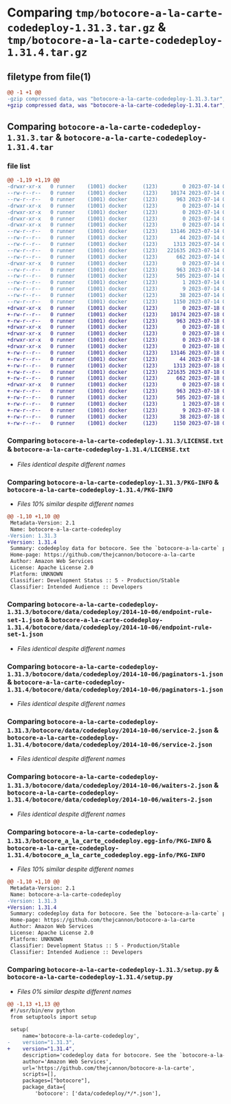 # Comparing `tmp/botocore-a-la-carte-codedeploy-1.31.3.tar.gz` & `tmp/botocore-a-la-carte-codedeploy-1.31.4.tar.gz`

## filetype from file(1)

```diff
@@ -1 +1 @@
-gzip compressed data, was "botocore-a-la-carte-codedeploy-1.31.3.tar", last modified: Fri Jul 14 01:45:56 2023, max compression
+gzip compressed data, was "botocore-a-la-carte-codedeploy-1.31.4.tar", last modified: Tue Jul 18 01:54:59 2023, max compression
```

## Comparing `botocore-a-la-carte-codedeploy-1.31.3.tar` & `botocore-a-la-carte-codedeploy-1.31.4.tar`

### file list

```diff
@@ -1,19 +1,19 @@
-drwxr-xr-x   0 runner    (1001) docker     (123)        0 2023-07-14 01:45:56.170513 botocore-a-la-carte-codedeploy-1.31.3/
--rw-r--r--   0 runner    (1001) docker     (123)    10174 2023-07-14 01:45:55.000000 botocore-a-la-carte-codedeploy-1.31.3/LICENSE.txt
--rw-r--r--   0 runner    (1001) docker     (123)      963 2023-07-14 01:45:56.170513 botocore-a-la-carte-codedeploy-1.31.3/PKG-INFO
-drwxr-xr-x   0 runner    (1001) docker     (123)        0 2023-07-14 01:45:56.166512 botocore-a-la-carte-codedeploy-1.31.3/botocore/
-drwxr-xr-x   0 runner    (1001) docker     (123)        0 2023-07-14 01:45:56.166512 botocore-a-la-carte-codedeploy-1.31.3/botocore/data/
-drwxr-xr-x   0 runner    (1001) docker     (123)        0 2023-07-14 01:45:56.166512 botocore-a-la-carte-codedeploy-1.31.3/botocore/data/codedeploy/
-drwxr-xr-x   0 runner    (1001) docker     (123)        0 2023-07-14 01:45:56.170513 botocore-a-la-carte-codedeploy-1.31.3/botocore/data/codedeploy/2014-10-06/
--rw-r--r--   0 runner    (1001) docker     (123)    13146 2023-07-14 01:45:45.000000 botocore-a-la-carte-codedeploy-1.31.3/botocore/data/codedeploy/2014-10-06/endpoint-rule-set-1.json
--rw-r--r--   0 runner    (1001) docker     (123)       44 2023-07-14 01:45:45.000000 botocore-a-la-carte-codedeploy-1.31.3/botocore/data/codedeploy/2014-10-06/examples-1.json
--rw-r--r--   0 runner    (1001) docker     (123)     1313 2023-07-14 01:45:45.000000 botocore-a-la-carte-codedeploy-1.31.3/botocore/data/codedeploy/2014-10-06/paginators-1.json
--rw-r--r--   0 runner    (1001) docker     (123)   221635 2023-07-14 01:45:45.000000 botocore-a-la-carte-codedeploy-1.31.3/botocore/data/codedeploy/2014-10-06/service-2.json
--rw-r--r--   0 runner    (1001) docker     (123)      662 2023-07-14 01:45:45.000000 botocore-a-la-carte-codedeploy-1.31.3/botocore/data/codedeploy/2014-10-06/waiters-2.json
-drwxr-xr-x   0 runner    (1001) docker     (123)        0 2023-07-14 01:45:56.170513 botocore-a-la-carte-codedeploy-1.31.3/botocore_a_la_carte_codedeploy.egg-info/
--rw-r--r--   0 runner    (1001) docker     (123)      963 2023-07-14 01:45:56.000000 botocore-a-la-carte-codedeploy-1.31.3/botocore_a_la_carte_codedeploy.egg-info/PKG-INFO
--rw-r--r--   0 runner    (1001) docker     (123)      505 2023-07-14 01:45:56.000000 botocore-a-la-carte-codedeploy-1.31.3/botocore_a_la_carte_codedeploy.egg-info/SOURCES.txt
--rw-r--r--   0 runner    (1001) docker     (123)        1 2023-07-14 01:45:56.000000 botocore-a-la-carte-codedeploy-1.31.3/botocore_a_la_carte_codedeploy.egg-info/dependency_links.txt
--rw-r--r--   0 runner    (1001) docker     (123)        9 2023-07-14 01:45:56.000000 botocore-a-la-carte-codedeploy-1.31.3/botocore_a_la_carte_codedeploy.egg-info/top_level.txt
--rw-r--r--   0 runner    (1001) docker     (123)       38 2023-07-14 01:45:56.170513 botocore-a-la-carte-codedeploy-1.31.3/setup.cfg
--rw-r--r--   0 runner    (1001) docker     (123)     1150 2023-07-14 01:45:55.000000 botocore-a-la-carte-codedeploy-1.31.3/setup.py
+drwxr-xr-x   0 runner    (1001) docker     (123)        0 2023-07-18 01:54:59.116171 botocore-a-la-carte-codedeploy-1.31.4/
+-rw-r--r--   0 runner    (1001) docker     (123)    10174 2023-07-18 01:54:58.000000 botocore-a-la-carte-codedeploy-1.31.4/LICENSE.txt
+-rw-r--r--   0 runner    (1001) docker     (123)      963 2023-07-18 01:54:59.116171 botocore-a-la-carte-codedeploy-1.31.4/PKG-INFO
+drwxr-xr-x   0 runner    (1001) docker     (123)        0 2023-07-18 01:54:59.116171 botocore-a-la-carte-codedeploy-1.31.4/botocore/
+drwxr-xr-x   0 runner    (1001) docker     (123)        0 2023-07-18 01:54:59.116171 botocore-a-la-carte-codedeploy-1.31.4/botocore/data/
+drwxr-xr-x   0 runner    (1001) docker     (123)        0 2023-07-18 01:54:59.116171 botocore-a-la-carte-codedeploy-1.31.4/botocore/data/codedeploy/
+drwxr-xr-x   0 runner    (1001) docker     (123)        0 2023-07-18 01:54:59.116171 botocore-a-la-carte-codedeploy-1.31.4/botocore/data/codedeploy/2014-10-06/
+-rw-r--r--   0 runner    (1001) docker     (123)    13146 2023-07-18 01:54:50.000000 botocore-a-la-carte-codedeploy-1.31.4/botocore/data/codedeploy/2014-10-06/endpoint-rule-set-1.json
+-rw-r--r--   0 runner    (1001) docker     (123)       44 2023-07-18 01:54:50.000000 botocore-a-la-carte-codedeploy-1.31.4/botocore/data/codedeploy/2014-10-06/examples-1.json
+-rw-r--r--   0 runner    (1001) docker     (123)     1313 2023-07-18 01:54:50.000000 botocore-a-la-carte-codedeploy-1.31.4/botocore/data/codedeploy/2014-10-06/paginators-1.json
+-rw-r--r--   0 runner    (1001) docker     (123)   221635 2023-07-18 01:54:50.000000 botocore-a-la-carte-codedeploy-1.31.4/botocore/data/codedeploy/2014-10-06/service-2.json
+-rw-r--r--   0 runner    (1001) docker     (123)      662 2023-07-18 01:54:50.000000 botocore-a-la-carte-codedeploy-1.31.4/botocore/data/codedeploy/2014-10-06/waiters-2.json
+drwxr-xr-x   0 runner    (1001) docker     (123)        0 2023-07-18 01:54:59.116171 botocore-a-la-carte-codedeploy-1.31.4/botocore_a_la_carte_codedeploy.egg-info/
+-rw-r--r--   0 runner    (1001) docker     (123)      963 2023-07-18 01:54:59.000000 botocore-a-la-carte-codedeploy-1.31.4/botocore_a_la_carte_codedeploy.egg-info/PKG-INFO
+-rw-r--r--   0 runner    (1001) docker     (123)      505 2023-07-18 01:54:59.000000 botocore-a-la-carte-codedeploy-1.31.4/botocore_a_la_carte_codedeploy.egg-info/SOURCES.txt
+-rw-r--r--   0 runner    (1001) docker     (123)        1 2023-07-18 01:54:59.000000 botocore-a-la-carte-codedeploy-1.31.4/botocore_a_la_carte_codedeploy.egg-info/dependency_links.txt
+-rw-r--r--   0 runner    (1001) docker     (123)        9 2023-07-18 01:54:59.000000 botocore-a-la-carte-codedeploy-1.31.4/botocore_a_la_carte_codedeploy.egg-info/top_level.txt
+-rw-r--r--   0 runner    (1001) docker     (123)       38 2023-07-18 01:54:59.116171 botocore-a-la-carte-codedeploy-1.31.4/setup.cfg
+-rw-r--r--   0 runner    (1001) docker     (123)     1150 2023-07-18 01:54:58.000000 botocore-a-la-carte-codedeploy-1.31.4/setup.py
```

### Comparing `botocore-a-la-carte-codedeploy-1.31.3/LICENSE.txt` & `botocore-a-la-carte-codedeploy-1.31.4/LICENSE.txt`

 * *Files identical despite different names*

### Comparing `botocore-a-la-carte-codedeploy-1.31.3/PKG-INFO` & `botocore-a-la-carte-codedeploy-1.31.4/PKG-INFO`

 * *Files 10% similar despite different names*

```diff
@@ -1,10 +1,10 @@
 Metadata-Version: 2.1
 Name: botocore-a-la-carte-codedeploy
-Version: 1.31.3
+Version: 1.31.4
 Summary: codedeploy data for botocore. See the `botocore-a-la-carte` package for more info.
 Home-page: https://github.com/thejcannon/botocore-a-la-carte
 Author: Amazon Web Services
 License: Apache License 2.0
 Platform: UNKNOWN
 Classifier: Development Status :: 5 - Production/Stable
 Classifier: Intended Audience :: Developers
```

### Comparing `botocore-a-la-carte-codedeploy-1.31.3/botocore/data/codedeploy/2014-10-06/endpoint-rule-set-1.json` & `botocore-a-la-carte-codedeploy-1.31.4/botocore/data/codedeploy/2014-10-06/endpoint-rule-set-1.json`

 * *Files identical despite different names*

### Comparing `botocore-a-la-carte-codedeploy-1.31.3/botocore/data/codedeploy/2014-10-06/paginators-1.json` & `botocore-a-la-carte-codedeploy-1.31.4/botocore/data/codedeploy/2014-10-06/paginators-1.json`

 * *Files identical despite different names*

### Comparing `botocore-a-la-carte-codedeploy-1.31.3/botocore/data/codedeploy/2014-10-06/service-2.json` & `botocore-a-la-carte-codedeploy-1.31.4/botocore/data/codedeploy/2014-10-06/service-2.json`

 * *Files identical despite different names*

### Comparing `botocore-a-la-carte-codedeploy-1.31.3/botocore/data/codedeploy/2014-10-06/waiters-2.json` & `botocore-a-la-carte-codedeploy-1.31.4/botocore/data/codedeploy/2014-10-06/waiters-2.json`

 * *Files identical despite different names*

### Comparing `botocore-a-la-carte-codedeploy-1.31.3/botocore_a_la_carte_codedeploy.egg-info/PKG-INFO` & `botocore-a-la-carte-codedeploy-1.31.4/botocore_a_la_carte_codedeploy.egg-info/PKG-INFO`

 * *Files 10% similar despite different names*

```diff
@@ -1,10 +1,10 @@
 Metadata-Version: 2.1
 Name: botocore-a-la-carte-codedeploy
-Version: 1.31.3
+Version: 1.31.4
 Summary: codedeploy data for botocore. See the `botocore-a-la-carte` package for more info.
 Home-page: https://github.com/thejcannon/botocore-a-la-carte
 Author: Amazon Web Services
 License: Apache License 2.0
 Platform: UNKNOWN
 Classifier: Development Status :: 5 - Production/Stable
 Classifier: Intended Audience :: Developers
```

### Comparing `botocore-a-la-carte-codedeploy-1.31.3/setup.py` & `botocore-a-la-carte-codedeploy-1.31.4/setup.py`

 * *Files 0% similar despite different names*

```diff
@@ -1,13 +1,13 @@
 #!/usr/bin/env python
 from setuptools import setup
 
 setup(
     name='botocore-a-la-carte-codedeploy',
-    version="1.31.3",
+    version="1.31.4",
     description='codedeploy data for botocore. See the `botocore-a-la-carte` package for more info.',
     author='Amazon Web Services',
     url='https://github.com/thejcannon/botocore-a-la-carte',
     scripts=[],
     packages=["botocore"],
     package_data={
         'botocore': ['data/codedeploy/*/*.json'],
```

